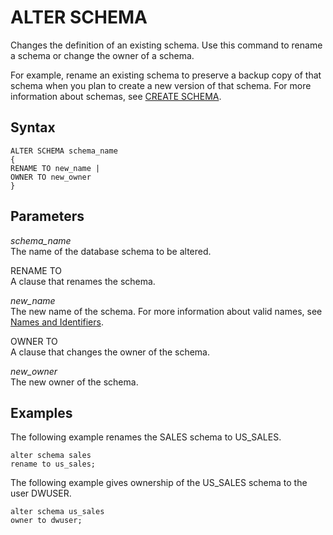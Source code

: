 # ALTER SCHEMA<a name="r_ALTER_SCHEMA"></a>

Changes the definition of an existing schema\. Use this command to rename a schema or change the owner of a schema\. 

For example, rename an existing schema to preserve a backup copy of that schema when you plan to create a new version of that schema\. For more information about schemas, see [CREATE SCHEMA](r_CREATE_SCHEMA.md)\. 

## Syntax<a name="r_ALTER_SCHEMA-synopsis"></a>

```
ALTER SCHEMA schema_name
{
RENAME TO new_name |
OWNER TO new_owner
}
```

## Parameters<a name="r_ALTER_SCHEMA-parameters"></a>

 *schema\_name*   
The name of the database schema to be altered\. 

RENAME TO   
A clause that renames the schema\. 

 *new\_name*   
The new name of the schema\. For more information about valid names, see [Names and Identifiers](r_names.md)\. 

OWNER TO   
A clause that changes the owner of the schema\. 

 *new\_owner*   
The new owner of the schema\. 

## Examples<a name="r_ALTER_SCHEMA-examples"></a>

The following example renames the SALES schema to US\_SALES\.

```
alter schema sales
rename to us_sales;
```

The following example gives ownership of the US\_SALES schema to the user DWUSER\.

```
alter schema us_sales
owner to dwuser;
```
